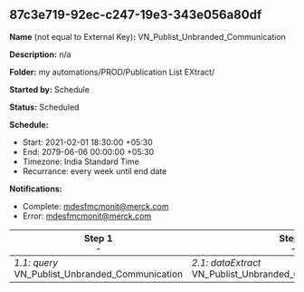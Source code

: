 ## 87c3e719-92ec-c247-19e3-343e056a80df

**Name** (not equal to External Key)**:** VN_Publist_Unbranded_Communication

**Description:** n/a

**Folder:** my automations/PROD/Publication List EXtract/

**Started by:** Schedule

**Status:** Scheduled

**Schedule:**

* Start: 2021-02-01 18:30:00 +05:30
* End: 2079-06-06 00:00:00 +05:30
* Timezone: India Standard Time
* Recurrance: every week until end date

**Notifications:**

* Complete: mdesfmcmonit@merck.com
* Error: mdesfmcmonit@merck.com

| Step 1<br>_<small>-</small>_ | Step 2<br>_<small>-</small>_ | Step 3<br>_<small>-</small>_ |
| --- | --- | --- |
| _1.1: query_<br>VN_Publist_Unbranded_Communication | _2.1: dataExtract_<br>VN_Publist_Unbranded_Communication_Extract | _3.1: fileTransfer_<br>VN_Publist_Unbranded_Communication_Transfer |
